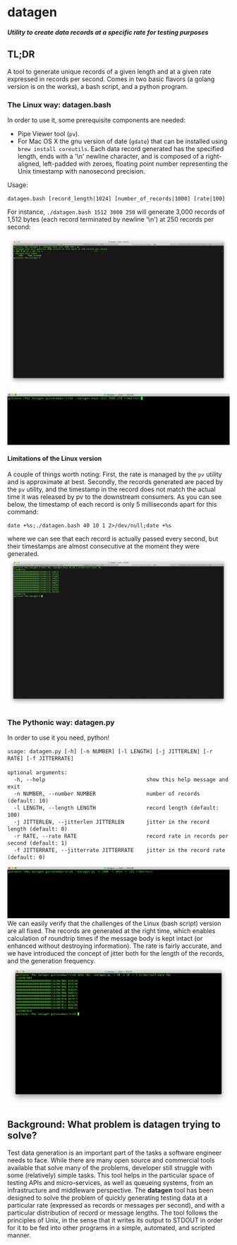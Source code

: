 # datagen
##### Utility to create data records at a specific rate for testing purposes
## TL;DR
A tool to generate unique records of a given length and at a given rate expressed in
records per second. Comes in two basic flavors (a golang version is on the works),
a bash script, and a python program.
### The Linux way: datagen.bash
In order to use it, some prerequisite components are needed:
- Pipe Viewer tool (`pv`).
- For Mac OS X the gnu version of date (`gdate`) that can be installed using `brew install coreutils`.
Each data record generated has the specified length, ends with a '\n' newline character, and is composed
of a right-aligned, left-padded with zeroes, floating point number representing the Unix timestamp with nanosecond precision.

Usage:
```
datagen.bash [record_length|1024] [number_of_records|1000] [rate|100]
```
For instance, `./datagen.bash 1512 3000 250` will generate 3,000 records of 1,512 bytes (each record terminated by newline '\n') at 250 records per second:

![output from command](/images/Screen_Shot_datagen.png)

![output from command](/images/ScreenMovie-bash.gif)

#### Limitations of the Linux version
A couple of things worth noting: First, the rate is managed by the `pv` utility and is approximate at best.
Secondly, the records generated are paced by the `pv` utility, and the timestamp in the record does not match
the actual time it was released by pv to the downstream consumers. As you can see below, the timestamp of each record is only 5 milliseconds apart for this command:
```
date +%s;./datagen.bash 40 10 1 2>/dev/null;date +%s
```
where we can see that each record is actually passed every second, but their timestamps are almost consecutive at the moment they were generated.
![output from command](/images/Screen_Shot_datagen_limitation.png)

### The Pythonic way: datagen.py
In order to use it you need, python!
```
usage: datagen.py [-h] [-n NUMBER] [-l LENGTH] [-j JITTERLEN] [-r RATE] [-f JITTERRATE]

optional arguments:
  -h, --help                                show this help message and exit
  -n NUMBER, --number NUMBER                number of records (default: 10)
  -l LENGTH, --length LENGTH                record length (default: 100)
  -j JITTERLEN, --jitterlen JITTERLEN       jitter in the record length (default: 0)
  -r RATE, --rate RATE                      record rate in records per second (default: 1)
  -f JITTERRATE, --jitterrate JITTERRATE    jitter in the record rate (default: 0)
```

![output from command](/images/ScreenMovie-python.gif)
We can easily verify that the challenges of the Linux (bash script) version are all fixed.
The records are generated at the right time, which enables calculation of roundtrip times if the message body is kept intact
(or enhanced without destroying information). The rate is fairly accurate, and we have introduced the concept of jitter
both for the length of the records, and the generation frequency.
![output from command](/images/Screen_Shot_python.png)

## Background: What problem is datagen trying to solve?
Test data generation is an important part of the tasks a software engineer needs to face.
While there are many open source and commercial tools available that solve many of the
problems, developer still struggle with some (relatively) simple tasks.
This tool helps in the particular space of testing APIs and micro-services, as well as
queueing systems, from an infrastructure and middleware perspective.
The **datagen** tool has been designed to solve the problem of quickly generating
testing data at a particular rate (expressed as records or messages per second),
and with a particular distribution of record or message lengths. The tool follows
the principles of Unix, in the sense that it writes its output to STDOUT in order
for it to be fed into other programs in a simple, automated, and scripted manner.
